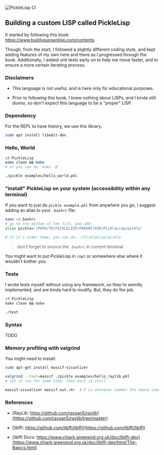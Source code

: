 ![PickleLisp CI](https://github.com/Rad-hi/PickleLisp/actions/workflows/tests.yml/badge.svg)

## Building a custom LISP called PickleLisp

It started by following this book: https://www.buildyourownlisp.com/contents.

Though, from the start, I followed a slightly different coding style, and kept adding features of my own here and there as I progressed through the book. Additionally, I added unit tests early on to help me move faster, and to ensure a more certain iterating process.

### Disclaimers

- This language is not useful, and is here only for educational purposes.

- Prior to following this book, I knew nothing about LISPs, and I kinda still dunno, so don't expect this language to be a "proper" LISP.

### Dependency

For the REPL to have history, we use this library.

```bash
sudo apt install libedit-dev
```

### Hello, World

```bash
cd PickleLisp
make clean && make  
# or you can do `make -B`

./pickle examples/hello_world.pkl
```

### "install" PickleLisp on your system (accessibility within any terminal)

If you want to just do ```pickle example.pkl``` from anywhere you go, I suggest adding an alias to your `.bashrc` file:

```bash
nano ~/.bashrc
# go to the bottom of the file, and add:
alias pickle='/PATH/TO/PICKLELISP/PARENT/DIR/PickleLisp/pickle'

# if it's under home, you can do: ~/PickleLisp/pickle
```
> don't forget to source the `.bashrc` in current terminal

You might want to put PickleLisp in `/opt` or somewhere else where it wouldn't bother you.

### Tests

I wrote tests myself without using any framework, so they're weirdly implemented, and are kinda hard to modify. But, they do the job.

```bash
cd PickleLisp
make clean && make

./test
```

### Syntax

TODO

### Memory profiling with valgrind

You might need to install:
```bash
sudo apt-get install massif-visualizer
```

```bash
valgrind --tool=massif ./pickle examples/hello_raylib.pkl
# let it run for some time, then exit it [Esc]

massif-visualizer massif.out.<X>  # X is whatever number the above command created
```

### References

- [RayLib: https://github.com/raysan5/raylib](https://github.com/raysan5/raylib/tree/master)

- [libffi: https://github.com/libffi/libffi](https://github.com/libffi/libffi)

- [libffi Docs: https://www.chiark.greenend.org.uk/doc/libffi-dev](https://www.chiark.greenend.org.uk/doc/libffi-dev/html/The-Basics.html)
